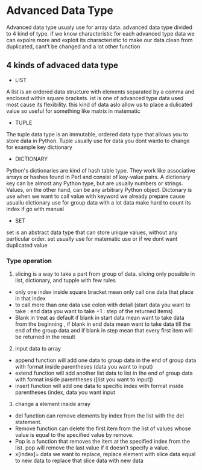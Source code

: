 # Advanced Data Type

Advanced data type usualy use for array data. advanced data type divided to 4 kind of type. if we know characteristic for each advanced type data we can expolre more and exploit its characteristic to make our data clean from duplicated, cant't be changed and a lot other function

## 4 kinds of advaced data type
* LIST 

A list is an ordered data structure with elements separated by a comma and enclosed within square brackets. ist is one of advanced type data used most cause its flexibility. this kind of data aslo allow us to place a dulicated value so useful for something like matrix in matematic
* TUPLE

The tuple data type is an immutable, ordered data type that allows you to store data in Python. Tuple usually use for data you dont wanto to change for example key dictionary
* DICTIONARY

Python's dictionaries are kind of hash table type. They work like associative arrays or hashes found in Perl and consist of key-value pairs. A dictionary key can be almost any Python type, but are usually numbers or strings. Values, on the other hand, can be any arbitrary Python object. Dictonary is use when we want to call value with keyword we already prepare cause usuallu dictionary use for group data with a lot data make hard to count its index if go with manual
* SET

set is an abstract data type that can store unique values, without any particular order. set usually use for matematic use or if we dont want duplicated value
### Type operation
1. slicing
is a way to take a part from group of data. slicing only possible in list, dictionary, and tupple with few rules
- only one index inside square bracket mean only call one data that place in that index
- to call more than one data use colon with detail (start data you want to take : end data you want to take +1 : step of the returned items)
- Blank in treat as default if blank in start data mean want to take data from the beginning , if blank in end data mean want to take data till the end of the group data and if blank in step mean that every first item will be returned in the result
2. input data to array
- append function will add one data to group data in the end of group data with format inside parentheses (data you want to input)
- extend function will add another list data to list in the end of group data with format inside parentheses ([list you want to input])
- insert function will add one data to specific index with format inside parentheses (index, data you want input
3. change a element inside array
- del function can remove elements by index from the list with the del statement.
- Remove function can delete the first item from the list of values whose value is equal to the specified value by remove.
- Pop is a function that removes the item at the specified index from the list. pop will remove the last value if it doesn't specify a value.
- x[index]= data we want to replace, replace element with slice data equal to new data to replace that slice data with new data
